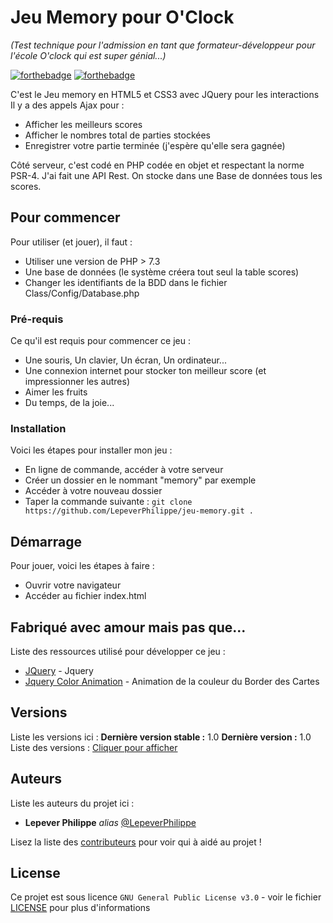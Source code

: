# Jeu Memory pour O'Clock
_(Test technique pour l'admission en tant que formateur-développeur pour l'école O'clock qui est super génial...)_

[![forthebadge](http://forthebadge.com/images/badges/built-with-love.svg)](http://forthebadge.com)  [![forthebadge](http://forthebadge.com/images/badges/powered-by-electricity.svg)](http://forthebadge.com)

C'est le Jeu memory en HTML5 et CSS3 avec JQuery pour les interactions
Il y a des appels Ajax pour :
- Afficher les meilleurs scores
- Afficher le nombres total de parties stockées
- Enregistrer votre partie terminée (j'espère qu'elle sera gagnée)

Côté serveur, c'est codé en PHP codée en objet et respectant la norme PSR-4. J'ai fait une API Rest.
On stocke dans une Base de données tous les scores.

## Pour commencer

Pour utiliser (et jouer), il faut :
- Utiliser une version de PHP > 7.3
- Une base de données (le système créera tout seul la table scores)
- Changer les identifiants de la BDD dans le fichier Class/Config/Database.php

### Pré-requis

Ce qu'il est requis pour commencer ce jeu :
- Une souris, Un clavier, Un écran, Un ordinateur...
- Une connexion internet pour stocker ton meilleur score (et impressionner les autres)
- Aimer les fruits
- Du temps, de la joie...

### Installation

Voici les étapes pour installer mon jeu :
- En ligne de commande, accéder à votre serveur
- Créer un dossier en le nommant "memory" par exemple
- Accéder à votre nouveau dossier
- Taper la commande suivante :
``git clone https://github.com/LepeverPhilippe/jeu-memory.git . ``

## Démarrage

Pour jouer, voici les étapes à faire :
- Ouvrir votre navigateur
- Accéder au fichier index.html

## Fabriqué avec amour mais pas que...

Liste des ressources utilisé pour développer ce jeu :
* [JQuery](https://jquery.com) - Jquery
* [Jquery Color Animation]( http://www.bitstorm.org/jquery/color-animation/) - Animation de la couleur du Border des Cartes

## Versions
Liste les versions ici :
**Dernière version stable :** 1.0
**Dernière version :** 1.0
Liste des versions : [Cliquer pour afficher](https://github.com/LepeverPhilippe/jeu-memory/tags)

## Auteurs
Liste les auteurs du projet ici :
* **Lepever Philippe** _alias_ [@LepeverPhilippe](https://github.com/LepeverPhilippe)

Lisez la liste des [contributeurs](https://github.com/LepeverPhilippe/jeu-memory/contributors) pour voir qui à aidé au projet !

## License

Ce projet est sous licence ``GNU General Public License v3.0`` - voir le fichier [LICENSE](LICENSE) pour plus d'informations
